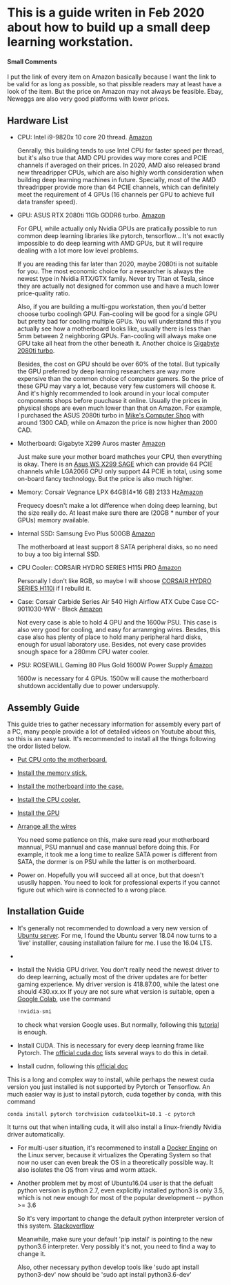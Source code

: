 # This is a guide writen in Feb 2020 about how to build up a small deep learning workstation.

#### Small Comments

I put the link of every item on Amazon basically because I want the link to be valid for as long as possible, so that pissible readers may at least have a look of the item. But the price on Amazon may not always be feasible. Ebay, Neweggs are also very good platforms with lower prices.
## Hardware List
* CPU: Intel i9-9820x 10 core 20 thread. [Amazon](https://www.amazon.ca/Intel-i9-9820X-Processor-Unlocked-Processors/dp/B07KCCH7JL/ref=sr_1_1?keywords=9820x&qid=1581821067&sr=8-1)
  
  Genrally, this building tends to use Intel CPU for faster speed per thread, but it's also true that AMD CPU provides way more cores and PCIE channels if averaged on their prices. In 2020, AMD also released brand new threadripper CPUs, which are also highly worth consideration when building deep learning machines in future. Specially, most of the AMD threadripper provide more than 64 PCIE channels, which can definitely meet the requirement of 4 GPUs (16 channels per GPU to achieve full data transfer speed).

* GPU: ASUS RTX 2080ti 11Gb GDDR6 turbo. [Amazon](https://www.amazon.ca/GeForce%C2%AE-Turbo-Type-C-Graphics-TURBO-RTX2080TI-11G/dp/B07GK2LWDL/ref=sr_1_1?keywords=2080ti+turbo&qid=1581822891&sr=8-1)
  
  For GPU, while actually only Nvidia GPUs are pratically possible to run common deep learning libraries like pytorch, tensorflow... It's not exactly impossible to do deep learning with AMD GPUs, but it will require dealing with a lot more low level problems.

  If you are reading this far later than 2020, maybe 2080ti is not suitable for you. The most economic choice for a researcher is always the newest type in Nvidia RTX/GTX family. Never try Titan ot Tesla, since they are actually not designed for common use and have a much lower price-quality ratio.

  Also, if you are building a multi-gpu workstation, then you'd better choose turbo coolingh GPU. Fan-cooling will be good for a single GPU but pretty bad for cooling multiple GPUs. You will understand this if you actually see how a motherboard looks like, usually there is less than 5mm between 2 neighboring GPUs. Fan-cooling will always make one GPU take all heat from the other beneath it. Another choice is [Gigabyte 2080ti turbo](https://www.gigabyte.com/ca/Graphics-Card/GV-N208TTURBO-11GC-rev-10#kf).

  Besides, the cost on GPU should be over 60% of the total. But typically the GPU preferred by deep learning researchers are way more expensive than the common choice of computer gamers. So the price of these GPU may vary a lot, because very few customers will choose it. And it's highly recommended to look around in your local computer components shops before puuchase it online. Usually the prices in physical shops are even much lower than that on Amazon. For example, I purchased the ASUS 2080ti turbo in [Mike's Computer Shop](https://mikescomputershop.com/) with around 1300 CAD, while on Amazon the price is now higher than 2000 CAD.

* Motherboard: Gigabyte X299 Auros master [Amazon](https://www.amazon.ca/GIGABYTE-X299-AORUS-Master-Motherboards/dp/B07KZGRCV3/ref=sr_1_5?keywords=auros+master&qid=1581823394&sr=8-5)
  
  Just make sure your mother board mathches your CPU, then everything is okay. There is an [Asus WS X299 SAGE](https://www.amazon.ca/Asus-X299-SAGE-Workstation-Motherboard/dp/B07GKZ5NRB/ref=sr_1_1?keywords=motherboard+x299+sage&qid=1581823480&sr=8-1) which can provide 64 PCIE channels while LGA2066 CPU only support 44 PCIE in total, using some on-board fancy technology. But the price is also much higher. 
* Memory: Corsair Vegnance LPX 64GB(4*16 GB) 2133 Hz[Amazon](https://www.amazon.ca/Corsair-Vengeance-288-Pin-Memory-CMK32GX4M2B3200C16/dp/B0196QNBU4/ref=sr_1_3?keywords=corsair%2Bvengeance%2Blpx%2B32gb&qid=1581825095&sr=8-3&th=1)
  
  Frequecy doesn't make a lot difference when doing deep learning, but the size really do. At least make sure there are (20GB * number of your GPUs) memory available.

* Internal SSD: Samsung Evo Plus 500GB [Amazon](https://www.amazon.ca/Samsung-970-EVO-Plus-MZ-V7S500B/dp/B07M7Q21N7/ref=sr_1_1?keywords=samsung+evo+plus&qid=1581825281&sr=8-1)
  
  The motherboard at least support 8 SATA peripheral disks, so no need to buy a too big internal SSD.
* CPU Cooler: CORSAIR HYDRO SERIES H115i PRO [Amazon](https://www.amazon.ca/CORSAIR-Radiator-Advanced-Lighting-Software/dp/B077G3C6HH/ref=sr_1_1_sspa?keywords=corsair+cooler+h115i+pro&qid=1581827696&sr=8-1-spons&psc=1&spLa=ZW5jcnlwdGVkUXVhbGlmaWVyPUEzOTJQT1FMR1VHUk8wJmVuY3J5cHRlZElkPUEwMDMwMjk0MUFWNExBOVVKQ1ZGNyZlbmNyeXB0ZWRBZElkPUEwODUxNjg3MlZPVjhPWFQ1SDlFOCZ3aWRnZXROYW1lPXNwX2F0ZiZhY3Rpb249Y2xpY2tSZWRpcmVjdCZkb05vdExvZ0NsaWNrPXRydWU=)
  
  Personally I don't like RGB, so maybe I will shoose [CORSAIR HYDRO SERIES H110i](https://www.amazon.ca/CORSAIR-Radiator-Advanced-Lighting-Software/dp/B019955W7C/ref=sr_1_1_sspa?keywords=corsair%2Bcooler%2Bh115i%2Bpro&qid=1581827696&sr=8-1-spons&spLa=ZW5jcnlwdGVkUXVhbGlmaWVyPUEzOTJQT1FMR1VHUk8wJmVuY3J5cHRlZElkPUEwMDMwMjk0MUFWNExBOVVKQ1ZGNyZlbmNyeXB0ZWRBZElkPUEwODUxNjg3MlZPVjhPWFQ1SDlFOCZ3aWRnZXROYW1lPXNwX2F0ZiZhY3Rpb249Y2xpY2tSZWRpcmVjdCZkb05vdExvZ0NsaWNrPXRydWU&th=1) if I rebuild it.

* Case: Corsair Carbide Series Air 540 High Airflow ATX Cube Case CC-9011030-WW - Black [Amazon](https://www.amazon.ca/Corsair-Carbide-High-Airflow-CC-9011030-WW/dp/B00D6GINF4/ref=sr_1_8?crid=28BM1OFBFX3CN&keywords=corsair+atx+case&qid=1581829077&sprefix=corsair+ATX%2Caps%2C205&sr=8-8)
  
  Not every case is able to hold 4 GPU and the 1600w PSU. This case is also very good for cooling, and easy for arranmging wires. Besdes, this case also has plenty of place to hold many peripheral hard disks, enough for usual laboratory use. Besides, not every case provides snough space for a 280mm CPU water cooler.
* PSU: ROSEWILL Gaming 80 Plus Gold 1600W Power Supply [Amazon](https://www.amazon.ca/ROSEWILL-HERCULES-Certified-Extra-long-CrossFire/dp/B00PCLGZOC/ref=sr_1_7?keywords=power+1600w&qid=1581829211&sr=8-7)
  
  1600w is necessary for 4 GPUs. 1500w will cause the motherboard shutdown accidentally due to power undersupply.

## Assembly Guide
This guide tries to gather necessary information for assembly every part of a PC, many people provide a lot of detailed videos on Youtube about this, so this is an easy task. It's recommended to install all the things following the ordor listed below.
* [Put CPU onto the motherboard.](https://www.youtube.com/watch?v=_zojIW-2DD8)
* [Install the memory stick.](https://www.youtube.com/watch?v=v3J9VtWMEE8) 
* [Install the motherboard into the case.](https://www.youtube.com/watch?v=oI4TZGLxy78)
* [Install the CPU cooler.](https://www.youtube.com/watch?v=UWt22EV8m3Q)
* [Install the GPU](https://www.youtube.com/watch?v=HoLv2s23mMQ)
* [Arrange all the wires](https://www.youtube.com/watch?v=UixqA7Exk_I)
  
  You need some patience on this, make sure read your motherboard mannual, PSU mannual and case mannual before doing this. For example, it took me a long time to realize SATA power is different from SATA, the dormer is on PSU while the latter is on motherboard.
* Power on. Hopefully you will succeed all at once, but that doesn't ususlly happen. You need to look for professional experts if you cannot figure out which wire is connected to a wrong place.  

## Installation Guide
* It's generally not recommended to download a very new version of [Ubuntu server](https://ubuntu.com/download/server). For me, I found the Ubuntu server 18.04 now turns to a 'live' installler, causing installation failure for me. I use the 16.04 LTS.
* 
* Install the Nvidia GPU driver. You don't really need the newest driver to do deep learning, actually most of the driver updates are for better gaming experience. My driver version is 418.87.00, while the latest one should 430.xx.xx If youy are not sure what version is suitable, open a [Google Colab](https://colab.research.google.com/), use the command 

  ```python
  !nvidia-smi
  ```
  to check what version Google uses. But normally, following this [tutorial](https://www.linuxbabe.com/ubuntu/install-nvidia-driver-ubuntu-18-04) is enough. 
* Install CUDA. This is necessary for every deep learning frame like Pytorch. The [official cuda doc](https://docs.nvidia.com/cuda/cuda-installation-guide-linux/index.html) lists several ways to do this in detail.
* Install cudnn, following this [official doc](https://docs.nvidia.com/deeplearning/sdk/cudnn-install/index.html)

This is a long and complex way to install, while perhaps the newest cuda version you just installed is not supported by Pytorch or Tensorflow. An much easier way is just to install pytorch, cuda together by conda, with this command
```shell
conda install pytorch torchvision cudatoolkit=10.1 -c pytorch
```  
It turns out that when intalling cuda, it will also install a linux-friendly Nvidia driver automatically.

* For multi-user situation, it's recommened to install a [Docker Engine](https://docs.docker.com/install/linux/docker-ce/ubuntu/) on the Linux server, because it virtualizes the Operating System so that now no user can even break the OS in a theoretically possible way. It also isolates the OS from virus amd worm attack.
* Another problem met by most of Ubuntu16.04 user is that the defualt python version is python 2.7, even explicitly installed python3 is only 3.5, which is not new enough for most of the popular development -- python >= 3.6

  So it's very important to change the default python interpreter version of this system. [Stackoverflow](https://stackoverflow.com/questions/43621584/why-cant-i-install-python3-6-dev-on-ubuntu16-04)

  Meanwhile, make sure your default 'pip install' is pointing to the new python3.6 interpreter. Very possibly it's not, you need to find a way to change it.

  Also, other necessary python develop tools like 'sudo apt install python3-dev' now should be 'sudo apt install python3.6-dev'
    